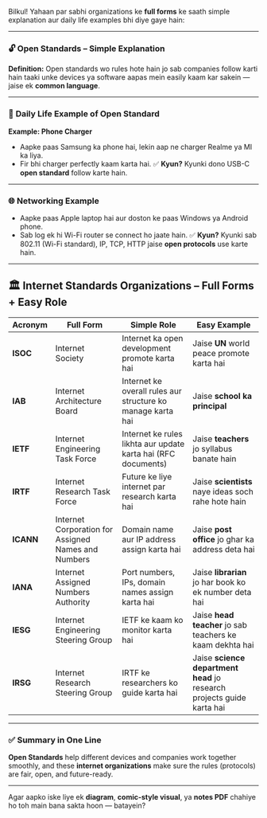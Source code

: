 Bilkul! Yahaan par sabhi organizations ke **full forms** ke saath simple explanation aur daily life examples bhi diye gaye hain:

---

### 🔓 **Open Standards – Simple Explanation**

**Definition:**
Open standards wo rules hote hain jo sab companies follow karti hain taaki unke devices ya software aapas mein easily kaam kar sakein — jaise ek **common language**.

---

### 📱 **Daily Life Example of Open Standard**

**Example: Phone Charger**

* Aapke paas Samsung ka phone hai, lekin aap ne charger Realme ya MI ka liya.
* Fir bhi charger perfectly kaam karta hai.
  ✅ **Kyun?** Kyunki dono USB-C **open standard** follow karte hain.

---

### 🌐 **Networking Example**

* Aapke paas Apple laptop hai aur doston ke paas Windows ya Android phone.
* Sab log ek hi Wi-Fi router se connect ho jaate hain.
  ✅ **Kyun?** Kyunki sab 802.11 (Wi-Fi standard), IP, TCP, HTTP jaise **open protocols** use karte hain.

---

## 🏛️ **Internet Standards Organizations – Full Forms + Easy Role**

| Acronym   | Full Form                                           | Simple Role                                                   | Easy Example                                                           |
| --------- | --------------------------------------------------- | ------------------------------------------------------------- | ---------------------------------------------------------------------- |
| **ISOC**  | Internet Society                                    | Internet ka open development promote karta hai                | Jaise **UN** world peace promote karta hai                             |
| **IAB**   | Internet Architecture Board                         | Internet ke overall rules aur structure ko manage karta hai   | Jaise **school ka principal**                                          |
| **IETF**  | Internet Engineering Task Force                     | Internet ke rules likhta aur update karta hai (RFC documents) | Jaise **teachers** jo syllabus banate hain                             |
| **IRTF**  | Internet Research Task Force                        | Future ke liye internet par research karta hai                | Jaise **scientists** naye ideas soch rahe hote hain                    |
| **ICANN** | Internet Corporation for Assigned Names and Numbers | Domain name aur IP address assign karta hai                   | Jaise **post office** jo ghar ka address deta hai                      |
| **IANA**  | Internet Assigned Numbers Authority                 | Port numbers, IPs, domain names assign karta hai              | Jaise **librarian** jo har book ko ek number deta hai                  |
| **IESG**  | Internet Engineering Steering Group                 | IETF ke kaam ko monitor karta hai                             | Jaise **head teacher** jo sab teachers ke kaam dekhta hai              |
| **IRSG**  | Internet Research Steering Group                    | IRTF ke researchers ko guide karta hai                        | Jaise **science department head** jo research projects guide karta hai |

---

### ✅ Summary in One Line

**Open Standards** help different devices and companies work together smoothly, and these **internet organizations** make sure the rules (protocols) are fair, open, and future-ready.

---

Agar aapko iske liye ek **diagram**, **comic-style visual**, ya **notes PDF** chahiye ho toh main bana sakta hoon — batayein?
